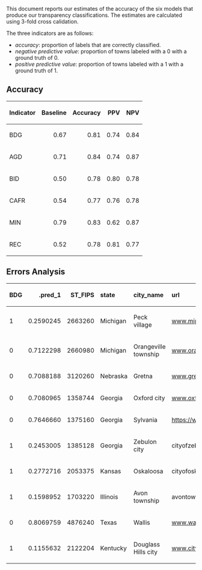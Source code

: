 This document reports our estimates of the accuracy of the six models
that produce our transparency classifications. The estimates are
calculated using 3-fold cross calidation.

The three indicators are as follows:

  - *accuracy*: proportion of labels that are correctly classified.
  - *negative predictive value*: proportion of towns labeled with a 0
    with a ground truth of 0.
  - *positive predictive value*: proportion of towns labeled with a 1
    with a ground truth of 1.

## Accuracy

<table>

<thead>

<tr>

<th style="text-align:left;">

Indicator

</th>

<th style="text-align:right;">

Baseline

</th>

<th style="text-align:right;">

Accuracy

</th>

<th style="text-align:right;">

PPV

</th>

<th style="text-align:right;">

NPV

</th>

</tr>

</thead>

<tbody>

<tr>

<td style="text-align:left;">

BDG

</td>

<td style="text-align:right;">

0.67

</td>

<td style="text-align:right;">

0.81

</td>

<td style="text-align:right;">

0.74

</td>

<td style="text-align:right;">

0.84

</td>

</tr>

<tr>

<td style="text-align:left;">

AGD

</td>

<td style="text-align:right;">

0.71

</td>

<td style="text-align:right;">

0.84

</td>

<td style="text-align:right;">

0.74

</td>

<td style="text-align:right;">

0.87

</td>

</tr>

<tr>

<td style="text-align:left;">

BID

</td>

<td style="text-align:right;">

0.50

</td>

<td style="text-align:right;">

0.78

</td>

<td style="text-align:right;">

0.80

</td>

<td style="text-align:right;">

0.78

</td>

</tr>

<tr>

<td style="text-align:left;">

CAFR

</td>

<td style="text-align:right;">

0.54

</td>

<td style="text-align:right;">

0.77

</td>

<td style="text-align:right;">

0.76

</td>

<td style="text-align:right;">

0.78

</td>

</tr>

<tr>

<td style="text-align:left;">

MIN

</td>

<td style="text-align:right;">

0.79

</td>

<td style="text-align:right;">

0.83

</td>

<td style="text-align:right;">

0.62

</td>

<td style="text-align:right;">

0.87

</td>

</tr>

<tr>

<td style="text-align:left;">

REC

</td>

<td style="text-align:right;">

0.52

</td>

<td style="text-align:right;">

0.78

</td>

<td style="text-align:right;">

0.81

</td>

<td style="text-align:right;">

0.77

</td>

</tr>

</tbody>

</table>

## Errors Analysis

<table>

<thead>

<tr>

<th style="text-align:left;">

BDG

</th>

<th style="text-align:right;">

.pred\_1

</th>

<th style="text-align:right;">

ST\_FIPS

</th>

<th style="text-align:left;">

state

</th>

<th style="text-align:left;">

city\_name

</th>

<th style="text-align:left;">

url

</th>

</tr>

</thead>

<tbody>

<tr>

<td style="text-align:left;">

1

</td>

<td style="text-align:right;">

0.2590245

</td>

<td style="text-align:right;">

2663260

</td>

<td style="text-align:left;">

Michigan

</td>

<td style="text-align:left;">

Peck village

</td>

<td style="text-align:left;">

www.mipeck.us

</td>

</tr>

<tr>

<td style="text-align:left;">

0

</td>

<td style="text-align:right;">

0.7122298

</td>

<td style="text-align:right;">

2660980

</td>

<td style="text-align:left;">

Michigan

</td>

<td style="text-align:left;">

Orangeville township

</td>

<td style="text-align:left;">

www.orangevilletownship.org

</td>

</tr>

<tr>

<td style="text-align:left;">

0

</td>

<td style="text-align:right;">

0.7088188

</td>

<td style="text-align:right;">

3120260

</td>

<td style="text-align:left;">

Nebraska

</td>

<td style="text-align:left;">

Gretna

</td>

<td style="text-align:left;">

www.gretnane.org

</td>

</tr>

<tr>

<td style="text-align:left;">

0

</td>

<td style="text-align:right;">

0.7080965

</td>

<td style="text-align:right;">

1358744

</td>

<td style="text-align:left;">

Georgia

</td>

<td style="text-align:left;">

Oxford city

</td>

<td style="text-align:left;">

www.oxfordgeorgia.org

</td>

</tr>

<tr>

<td style="text-align:left;">

0

</td>

<td style="text-align:right;">

0.7646660

</td>

<td style="text-align:right;">

1375160

</td>

<td style="text-align:left;">

Georgia

</td>

<td style="text-align:left;">

Sylvania

</td>

<td style="text-align:left;">

<https://www.cityofsylvaniaga.com/>

</td>

</tr>

<tr>

<td style="text-align:left;">

1

</td>

<td style="text-align:right;">

0.2453005

</td>

<td style="text-align:right;">

1385128

</td>

<td style="text-align:left;">

Georgia

</td>

<td style="text-align:left;">

Zebulon city

</td>

<td style="text-align:left;">

cityofzebulonga.us

</td>

</tr>

<tr>

<td style="text-align:left;">

1

</td>

<td style="text-align:right;">

0.2772716

</td>

<td style="text-align:right;">

2053375

</td>

<td style="text-align:left;">

Kansas

</td>

<td style="text-align:left;">

Oskaloosa

</td>

<td style="text-align:left;">

cityofoskaloosaks.org

</td>

</tr>

<tr>

<td style="text-align:left;">

1

</td>

<td style="text-align:right;">

0.1598952

</td>

<td style="text-align:right;">

1703220

</td>

<td style="text-align:left;">

Illinois

</td>

<td style="text-align:left;">

Avon township

</td>

<td style="text-align:left;">

avontownship.us

</td>

</tr>

<tr>

<td style="text-align:left;">

0

</td>

<td style="text-align:right;">

0.8069759

</td>

<td style="text-align:right;">

4876240

</td>

<td style="text-align:left;">

Texas

</td>

<td style="text-align:left;">

Wallis

</td>

<td style="text-align:left;">

www.wallistexas.org

</td>

</tr>

<tr>

<td style="text-align:left;">

1

</td>

<td style="text-align:right;">

0.1155632

</td>

<td style="text-align:right;">

2122204

</td>

<td style="text-align:left;">

Kentucky

</td>

<td style="text-align:left;">

Douglass Hills city

</td>

<td style="text-align:left;">

www.cityofdouglasshills.com

</td>

</tr>

</tbody>

</table>
